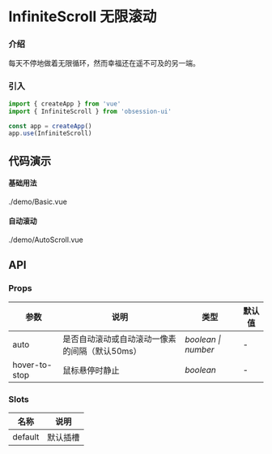 # InfiniteScroll 无限滚动

### 介绍

每天不停地做着无限循环，然而幸福还在遥不可及的另一端。

### 引入

```js
import { createApp } from 'vue'
import { InfiniteScroll } from 'obsession-ui'

const app = createApp()
app.use(InfiniteScroll)
```

## 代码演示

#### 基础用法

<demo-code transform>./demo/Basic.vue</demo-code>

#### 自动滚动

<demo-code transform>./demo/AutoScroll.vue</demo-code>

## API

### Props

| 参数         | 说明                                                          | 类型                                                       | 默认值 |
| ------------ | ------------------------------------------------------------- | ---------------------------------------------------------- | ------ |
| auto | 是否自动滚动或自动滚动一像素的间隔（默认50ms）                                                      | _boolean \| number_ | -      |
| hover-to-stop | 鼠标悬停时静止                                                        | _boolean_                                                   | -     |

### Slots

| 名称    | 说明     |
| ------- | -------- |
| default | 默认插槽 |